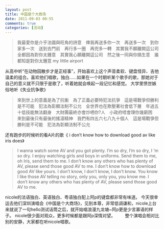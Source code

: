 ```yaml
---
layout: post
title: 中国是个大商场
date: 2011-09-03 00:55
comments: true
categories: [活动]
---
```

<blockquote>我最愛你是介乎法國與旺角的詩意　俾我再送多你一次　再送多一次　到你家多一次　送到去門前　再行多一圈　再兜多一轉　其實我不願離開這公司　全都因為對你太鍾意　其實我心願離開這公司　然之後一同與你搞生意　誰都知是對你太鍾意
my little airport</blockquote>
<style>
.article-body p a img {margin-left:-166px;}</style>
从高中听“在动物园散步才是正经事”，开始喜欢上这个声音柔软、键盘怪异、吉他温柔的组合。喜欢他们唱歌，独白……如果在一个时期听某个歌手的歌，那她对于自己的意义就不只限于是歌了，听着她就会唤起一段记忆和感觉。
大学里愤世嫉俗地听《失业抗争歌》
<blockquote>來到世上的意義是為了抗衡　為了正義必要時犯法抗爭　這是場戰爭但勝利是不可能　犯法為彰顯法制不公允　全世界也在欺壓著社會低下層　年過五十低技能無法翻身　大財團最終亦會炒哂你?人　小政府唔會理你幾窮困　來到最後只有最後的搖滾精神　我們有四五六七八九十個人　這是場戰爭但勝利是不可能　犯法為彰顯法制不公允</blockquote>
还有跑步的时候听的看A片的歌《 i don’t know how to download good av like iris does》
<blockquote>I wanna watch some AV and you got plenty.
I’m so dry, I’m so dry, I ‘m so dry.
I enjoy watching girls and boys in uniforms.
Send them to me, oh Iris, send them to me.
I don’t know any others who has plenty of AV, please send those good AV to me.
I don’t know how to download good AV like yours.
I don’t know, I don’t know, I don’t know.
You know I like those AV telling no story, only you, only you, you know me.
I don’t know any others who has plenty of AV, please send those good AV to me.</blockquote>
nicole的法语独白、英语独白、粤语独白配上阿p的键盘都非常有味道。
今天很幸运去他们深圳演唱会《中国是个大商场》，见到本尊，非常低调谦和，nicole上台来就说了一句hello测试话筒之后，就开始唱浪漫九龙塘~阿p更是少言寡语的样子。
nicole很少面对观众，更多时候都是跟阿p深情对望。
<a href="http://yuguo.us/files/2011/09/IMGP5838.jpg"><img class="aligncenter size-large wp-image-907" title="IMGP5838" src="http://yuguo.us/files/2011/09/IMGP5838-1024x682.jpg" alt=""   /></a>
<a href="http://yuguo.us/files/2011/09/IMGP5805.jpg"><img class="aligncenter size-large wp-image-901" title="my little airport" src="http://yuguo.us/files/2011/09/IMGP5805-1024x682.jpg" alt=""   /></a>
<a href="http://yuguo.us/files/2011/09/IMGP5809.jpg"><img class="aligncenter size-large wp-image-902" title="my little airport" src="http://yuguo.us/files/2011/09/IMGP5809-1024x682.jpg" alt=""   /></a>
<a href="http://yuguo.us/files/2011/09/IMGP5832.jpg"><img class="aligncenter size-large wp-image-905" title="IMGP5832" src="http://yuguo.us/files/2011/09/IMGP5832-1024x682.jpg" alt=""   /></a>
<a href="http://yuguo.us/files/2011/09/IMGP5817.jpg"><img class="aligncenter size-large wp-image-904" title="my little airport" src="http://yuguo.us/files/2011/09/IMGP5817-1024x682.jpg" alt=""   /></a>
<a href="http://yuguo.us/files/2011/09/IMGP5835.jpg"><img class="aligncenter size-large wp-image-906" title="my little airport" src="http://yuguo.us/files/2011/09/IMGP5835-1024x682.jpg" alt=""   /></a>
<a href="http://yuguo.us/files/2011/09/IMGP5810.jpg"><img class="aligncenter size-large wp-image-903" title="my little airport" src="http://yuguo.us/files/2011/09/IMGP5810-1024x572.jpg" alt=""   /></a>
整个演唱会相对比别的安静，大家都在听nicole唱歌。
